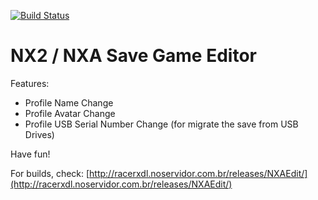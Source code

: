 [![Build Status](https://travis-ci.org/racerxdl/NXAEdit.svg?branch=master)](https://travis-ci.org/racerxdl/NXAEdit)

NX2 / NXA Save Game Editor
==========================

Features:

*	Profile Name Change
*	Profile Avatar Change
*	Profile USB Serial Number Change (for migrate the save from USB Drives)


Have fun!

For builds, check: [http://racerxdl.noservidor.com.br/releases/NXAEdit/](http://racerxdl.noservidor.com.br/releases/NXAEdit/)
